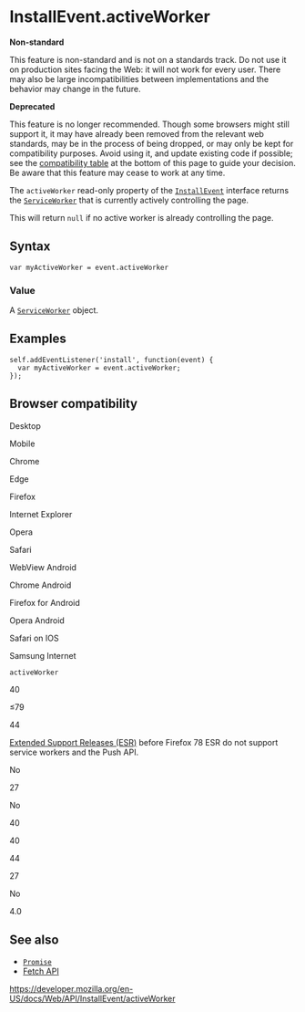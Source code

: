 # InstallEvent.activeWorker

**Non-standard**

This feature is non-standard and is not on a standards track. Do not use it on production sites facing the Web: it will not work for every user. There may also be large incompatibilities between implementations and the behavior may change in the future.

**Deprecated**

This feature is no longer recommended. Though some browsers might still support it, it may have already been removed from the relevant web standards, may be in the process of being dropped, or may only be kept for compatibility purposes. Avoid using it, and update existing code if possible; see the [compatibility table](#browser_compatibility) at the bottom of this page to guide your decision. Be aware that this feature may cease to work at any time.

The `activeWorker` read-only property of the [`InstallEvent`](../installevent) interface returns the [`ServiceWorker`](../serviceworker) that is currently actively controlling the page.

This will return `null` if no active worker is already controlling the page.

## Syntax

    var myActiveWorker = event.activeWorker

### Value

A [`ServiceWorker`](../serviceworker) object.

## Examples

    self.addEventListener('install', function(event) {
      var myActiveWorker = event.activeWorker;
    });

## Browser compatibility

Desktop

Mobile

Chrome

Edge

Firefox

Internet Explorer

Opera

Safari

WebView Android

Chrome Android

Firefox for Android

Opera Android

Safari on IOS

Samsung Internet

`activeWorker`

40

≤79

44

[Extended Support Releases (ESR)](https://www.mozilla.org/en-US/firefox/organizations/) before Firefox 78 ESR do not support service workers and the Push API.

No

27

No

40

40

44

27

No

4.0

## See also

- [`Promise`](https://developer.mozilla.org/en-US/docs/Web/JavaScript/Reference/Global_Objects/Promise)
- [Fetch API](../fetch_api)

<a href="https://developer.mozilla.org/en-US/docs/Web/API/InstallEvent/activeWorker" class="_attribution-link">https://developer.mozilla.org/en-US/docs/Web/API/InstallEvent/activeWorker</a>
